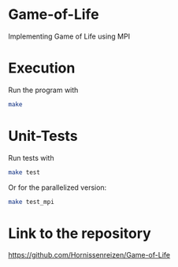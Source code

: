 # Game-of-Life
Implementing Game of Life using MPI

# Execution
Run the program with
```bash
make
```

# Unit-Tests
Run tests with
```bash
make test
```
Or for the parallelized version:
```bash
make test_mpi
```

# Link to the repository
https://github.com/Hornissenreizen/Game-of-Life